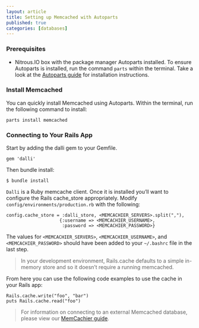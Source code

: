 ```yaml
---
layout: article
title: Setting up Memcached with Autoparts
published: true
categories: [databases]
---
```


### Prerequisites

* Nitrous.IO box with the package manager Autoparts installed. To ensure Autoparts is installed, run the command `parts` within the terminal. Take a look at the [Autoparts guide](/autoparts/) for installation instructions.

### Install Memcached

You can quickly install Memcached using Autoparts. Within the terminal, run the following command to install:

    parts install memcached

### Connecting to Your Rails App

Start by adding the dalli gem to your Gemfile.

    gem 'dalli'

Then bundle install:

    $ bundle install

`Dalli` is a Ruby memcache client. Once it is installed you’ll want to configure the Rails cache_store appropriately. Modify `config/environments/production.rb` with the following:

    config.cache_store = :dalli_store, <MEMCACHIER_SERVERS>.split(","),
                        {:username => <MEMCACHIER_USERNAME>,
                         :password => <MEMCACHIER_PASSWORD>}

The values for `<MEMCACHIER_SERVERS>`, `<MEMCACHIER_USERNAME>`, and `<MEMCACHIER_PASSWORD>` should have been added to your `~/.bashrc` file in the last step.

>In your development environment, Rails.cache defaults to a simple in-memory store and so it doesn’t require a running memcached.

From here you can use the following code examples to use the cache in your Rails app:

    Rails.cache.write("foo", "bar")
    puts Rails.cache.read("foo")


>For information on connecting to an external Memcached database, please view our [MemCachier guide](/memcachier/).